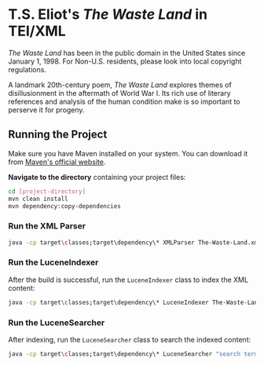 # T.S. Eliot's *The Waste Land* in TEI/XML
*The Waste Land* has been in the public domain in the United States since January 1, 1998. For Non-U.S. residents, please look into local copyright regulations.

A landmark 20th-century poem, *The Waste Land* explores themes of disillusionment in the aftermath of World War I. 
Its rich use of literary references and analysis of the human condition make is so important to perserve it for progeny.


## Running the Project

Make sure you have Maven installed on your system. You can download it from [Maven's official website](https://maven.apache.org/download.cgi).

**Navigate to the directory** containing your project files:
   ```sh
cd [project-directory]
mvn clean install
mvn dependency:copy-dependencies
   ```

### Run the XML Parser
 ```sh
java -cp target\classes;target\dependency\* XMLParser The-Waste-Land.xml
   ```

### Run the LuceneIndexer
After the build is successful, run the `LuceneIndexer` class to index the XML content:
```sh
java -cp target\classes;target\dependency\* LuceneIndexer The-Waste-Land.xml
```

### Run the LuceneSearcher
After indexing, run the `LuceneSearcher` class to search the indexed content:
```sh
java -cp target\classes;target\dependency\* LuceneSearcher "search term"
```
